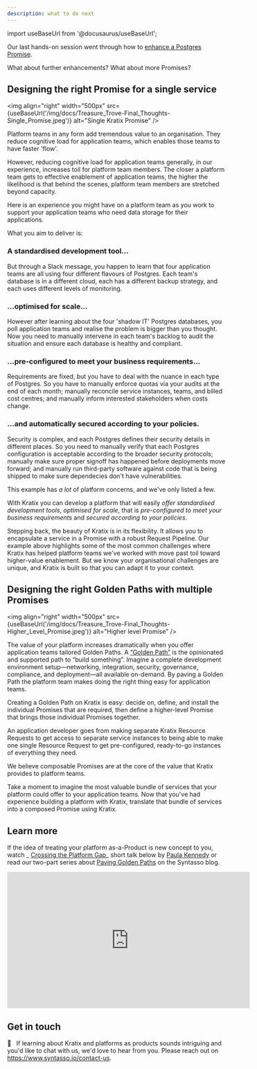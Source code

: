```yaml
---
description: what to do next
---
```

import useBaseUrl from '@docusaurus/useBaseUrl';

Our last hands-on session went through how to [enhance a Postgres Promise](enhancing-a-promise).

What about further enhancements? What about more Promises?

## Designing the right Promise for a single service

<img
  align="right"
  width="500px"
  src={useBaseUrl('/img/docs/Treasure_Trove-Final_Thoughts-Single_Promise.jpeg')}
  alt="Single Kratix Promise"
/>

Platform teams in any form add tremendous value to an organisation. They reduce cognitive load for application teams, which enables those teams to have faster 'flow'.

However, reducing cognitive load for application teams generally, in our experience, increases toil for platform team members. The closer a platform team gets to effective enablement of application teams, the higher the likelihood is that behind the scenes, platform team members are stretched beyond capacity.

Here is an experience you might have on a platform team as you work to support your application teams who need data storage for their applications.

What you aim to deliver is:

### A standardised development tool...
But through a Slack message, you happen to learn that four application teams are all using four different flavours of Postgres. Each team's database is in a different cloud, each has a different backup strategy, and each uses different levels of monitoring.

### ...optimised for scale...
However after learning about the four 'shadow IT' Postgres databases, you poll application teams and realise the problem is bigger than you thought. Now you need to manually intervene in each team's backlog to audit the situation and ensure each database is healthy and compliant.

### ...pre-configured to meet your business requirements...
Requirements are fixed, but you have to deal with the nuance in each type of Postgres. So you have to manually enforce quotas via your audits at the end of each month; manually reconcile service instances, teams, and billed cost centres; and manually inform interested stakeholders when costs change.

### ...and automatically secured according to your policies.
Security is complex, and each Postgres defines their security details in different places. So you need to manually verify that each Postgres configuration is acceptable according to the broader security protocols; manually make sure proper signoff has happened before deployments move forward; and manually run third-party software against code that is being shipped to make sure dependecies don't have vulnerabilities.
<br/>

This example has _a lot_ of platform concerns, and we've only listed a few.

With Kratix you can develop a platform that will easily _offer standardised development tools_, _optimised for scale_, that is _pre-configured to meet your business requirements_ and _secured according to your policies_.

Stepping back, the beauty of Kratix is in its flexibility. It allows you to encapsulate a service in a Promise with a robust Request Pipeline. Our example above highlights some of the most common challenges where Kratix has helped platform teams we've worked with move past toil toward higher-value enablement. But we know your organisational challenges are unique, and Kratix is built so that you can adapt it to your context.

## Designing the right Golden Paths with multiple Promises

<img
  align="right"
  width="500px"
  src={useBaseUrl('/img/docs/Treasure_Trove-Final_Thoughts-Higher_Level_Promise.jpeg')}
  alt="Higher level Promise"
/>

The value of your platform increases dramatically when you offer application teams tailored Golden Paths. A [“Golden Path”](https://www.syntasso.io/post/paving-golden-paths-on-multi-cluster-kubernetes-part-1-the-theory) is the opinionated and supported path to “build something”. Imagine a complete development environment setup&mdash;networking, integration, security, governance, compliance, and deployment&mdash;all available on-demand. By paving a Golden Path the platform team makes doing the right thing easy for application teams.

Creating a Golden Path on Kratix is easy: decide on, define, and install the individual Promises that are required, then define a higher-level Promise that brings those individual Promises together.

An application developer goes from making separate Kratix Resource Requests to get access to separate service instances to being able to make one single Resource Request to get pre-configured, ready-to-go instances of everything they need.

We believe composable Promises are at the core of the value that Kratix provides to platform teams.

Take a moment to imagine the most valuable bundle of services that your platform could offer to your application teams. Now that you've had experience building a platform with Kratix, translate that bundle of services into a composed Promise using Kratix.

## Learn more
If the idea of treating your platform as-a-Product is new concept to you, watch _ [Crossing the Platform Gap](https://youtu.be/pAk5GReIs90)_ short talk below by [Paula Kennedy](https://twitter.com/PaulaLKennedy) or read our two-part series about [Paving Golden Paths](https://www.syntasso.io/post/paving-golden-paths-on-multi-cluster-kubernetes-part-1-the-theory) on the Syntasso blog.

<div style={{"text-align":"center"}}>
<iframe width="560" height="315" src="https://www.youtube.com/embed/pAk5GReIs90" title="YouTube video player" frameborder="0" allow="accelerometer; autoplay; clipboard-write; encrypted-media; gyroscope; picture-in-picture" allowfullscreen></iframe>
</div>

## Get in touch
💭&nbsp;&nbsp; If learning about Kratix and platforms as products sounds intriguing and you'd like to chat with us, we'd love to hear from you. Please reach out on https://www.syntasso.io/contact-us.
